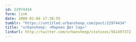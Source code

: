 ```yaml
---
id: 22974434
form: link
date: 2008-01-04 17:38:55
tumblr: "https://untitled.urbansheep.com/post/22974434"
title: "urbansheep: «Маркиз Дет Сад»"
linkurl: http://twitter.com/urbansheep/statuses/561497372
---
```


